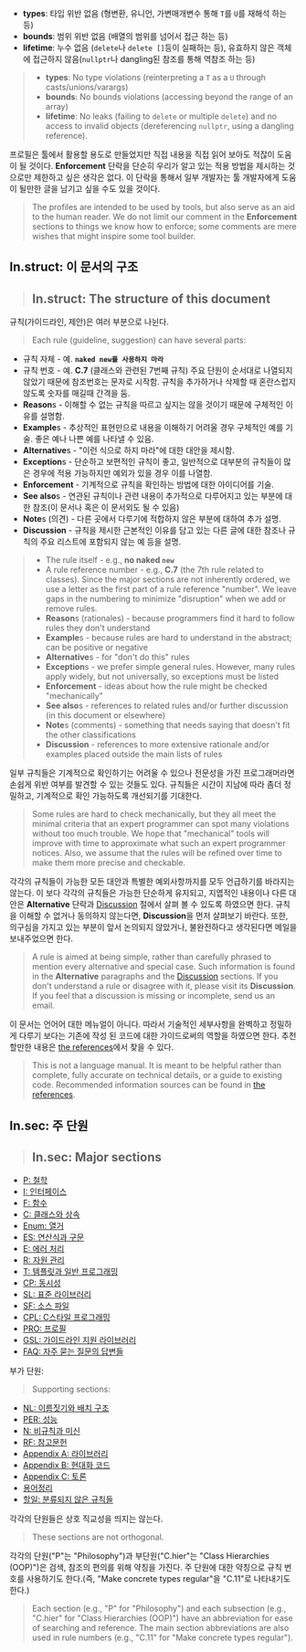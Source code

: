 * **types**: 타입 위반 없음 (형변환, 유니언, 가변매개변수 통해 `T`를 `U`를 재해석 하는 등)
* **bounds**: 범위 위반 없음 (배열의 범위를 넘어서 접근 하는 등)
* **lifetime**: 누수 없음 (`delete`나 `delete []`등이 실패하는 등), 유효하지 않은 객체에 접근하지 않음(`nullptr`나 dangling된 참조를 통해 역참조 하는 등)

>* **types**: No type violations (reinterpreting a `T` as a `U` through casts/unions/varargs)
>* **bounds**: No bounds violations (accessing beyond the range of an array)
>* **lifetime**: No leaks (failing to `delete` or multiple `delete`) and no access to invalid objects (dereferencing `nullptr`, using a dangling reference).

프로필은 툴에서 활용할 용도로 만들었지만 직접 내용을 직접 읽어 보아도 적잖이 도움이 될 것이다.
**Enforcement** 단락을 단순히 우리가 알고 있는 적용 방법을 제시하는 것으로만 제한하고 싶은 생각은 없다.
이 단락을 통해서 일부 개발자는 툴 개발자에게 도움이 될만한 글을 남기고 싶을 수도 있을 것이다.
>The profiles are intended to be used by tools, but also serve as an aid to the human reader.
We do not limit our comment in the **Enforcement** sections to things we know how to enforce; some comments are mere wishes that might inspire some tool builder.

## <a name="SS-struct"></a> In.struct: 이 문서의 구조
>## <a name="SS-struct"></a> In.struct: The structure of this document

규칙(가이드라인, 제안)은 여러 부분으로 나뉜다.
>Each rule (guideline, suggestion) can have several parts:

* 규칙 자체 - 예. **`naked new를 사용하지 마라`**
* 규칙 번호 - 예. **C.7** (클래스와 관련된 7번째 규칙)
  주요 단원이 순서대로 나열되지 않았기 때문에 참조번호는 문자로 시작함.
  규칙을 추가하거나 삭제할 때 혼란스럽지 않도록 숫자를 매길때 간격을 둠.
* **Reason**s - 이해할 수 없는 규칙을 따르고 싶지는 않을 것이기 때문에 구체적인 이유를 설명함.
* **Example**s - 추상적인 표현만으로 내용을 이해하기 어려울 경우 구체적인 예를 기술. 좋은 예나 나쁜 예를 나타낼 수 있음.
* **Alternative**s - "이런 식으로 하지 마라"에 대한 대안을 제시함.
* **Exception**s - 단순하고 보편적인 규칙이 좋고, 일반적으로 대부분의 규칙들이 많은 경우에 적용 가능하지만 예외가 있을 경우 이를 나열함.
* **Enforcement** -  기계적으로 규칙을 확인하는 방법에 대한 아이디어를 기술.
* **See also**s - 연관된 규칙이나 관련 내용이 추가적으로 다루어지고 있는 부분에 대한 참조(이 문서나 혹은 이 문서외도 될 수 있음)
* **Note**s (의견) - 다른 곳에서 다루기에 적합하지 않은 부분에 대하여 추가 설명.
* **Discussion** - 규칙을 제시한 근본적인 이유를 담고 있는 다른 글에 대한 참조나 규칙의 주요 리스트에 포함되지 않는 예 등을 설명.

>* The rule itself - e.g., **no naked `new`**
>* A rule reference number - e.g., **C.7** (the 7th rule related to classes).
  Since the major sections are not inherently ordered, we use a letter as the first part of a rule reference "number".
  We leave gaps in the numbering to minimize "disruption" when we add or remove rules.
>* **Reason**s (rationales) - because programmers find it hard to follow rules they don't understand
>* **Example**s - because rules are hard to understand in the abstract; can be positive or negative
>* **Alternative**s - for "don't do this" rules
>* **Exception**s - we prefer simple general rules. However, many rules apply widely, but not universally, so exceptions must be listed
>* **Enforcement** - ideas about how the rule might be checked "mechanically"
>* **See also**s - references to related rules and/or further discussion (in this document or elsewhere)
>* **Note**s (comments) - something that needs saying that doesn't fit the other classifications
>* **Discussion** - references to more extensive rationale and/or examples placed outside the main lists of rules

일부 규칙들은 기계적으로 확인하기는 어려울 수 있으나 전문성을 가진 프로그래머라면 손쉽게 위반 여부를 발견할 수 있는 것들도 있다.
규칙들은 시간이 지남에 따라 좀더 정밀하고, 기계적으로 확인 가능하도록 개선되기를 기대한다.
>Some rules are hard to check mechanically, but they all meet the minimal criteria that an expert programmer can spot many violations without too much trouble.
We hope that "mechanical" tools will improve with time to approximate what such an expert programmer notices.
Also, we assume that the rules will be refined over time to make them more precise and checkable.

각각의 규칙들이 가능한 모든 대안과 특별한 예외사항까지를 모두 언급하기를 바라지는 않는다. 이 보다 각각의 규칙들은 가능한 단순하게 유지되고,
지엽적인 내용이나 다른 대안은 **Alternative** 단락과 [Discussion](#S-discussion) 절에서 살펴 볼 수 있도록 하였으면 한다.
규칙을 이해할 수 없거나 동의하지 않는다면, **Discussion**을 먼저 살펴보기 바란다.
또한, 의구심을 가지고 있는 부분이 앞서 논의되지 않았거나, 불완전하다고 생각된다면 메일을 보내주었으면 한다.

>A rule is aimed at being simple, rather than carefully phrased to mention every alternative and special case.
Such information is found in the **Alternative** paragraphs and the [Discussion](#S-discussion) sections.
If you don't understand a rule or disagree with it, please visit its **Discussion**.
If you feel that a discussion is missing or incomplete, send us an email.

이 문서는 언어어 대한 메뉴얼이 아니다.
따라서 기술적인 세부사항을 완벽하고 정밀하게 다루기 보다는 기존에 작성 된 코드에 대한 가이드로써의 역할을 하였으면 한다.
추천할만한 내용은 [the references](#S-references)에서 찾을 수 있다.

>This is not a language manual.
It is meant to be helpful
rather than complete, fully accurate on technical details, or a guide to existing code.
Recommended information sources can be found in [the references](#S-references).

## <a name="SS-sec"></a> In.sec: 주 단원
>## <a name="SS-sec"></a> In.sec: Major sections

* [P: 철학](#S-philosophy)
* [I: 인터페이스](#S-interfaces)
* [F: 함수](#S-functions)
* [C: 클래스와 상속](#S-class)
* [Enum: 열거](#S-enum)
* [ES: 연산식과 구문](#S-expr)
* [E: 에러 처리](#S-errors)
* [R: 자원 관리](#S-resource)
* [T: 템플릿과 일반 프로그래밍](#S-templates)
* [CP: 동시성](#S-concurrency)
* [SL: 표준 라이브러리](#S-stdlib)
* [SF: 소스 파일](#S-source)
* [CPL: C스타일 프로그래밍](#S-cpl)
* [PRO: 프로필](#S-profile)
* [GSL: 가이드라인 지원 라이브러리](#S-gsl)
* [FAQ: 자주 묻는 질문의 답변들](#S-faq)

부가 단원:
>Supporting sections:

* [NL: 이름짓기와 배치 구조](#S-naming)
* [PER: 성능](#S-performance)
* [N: 비규칙과 미신](#S-not)
* [RF: 참고문헌](#S-references)
* [Appendix A: 라이브러리](#S-libraries)
* [Appendix B: 현대화 코드](#S-modernizing)
* [Appendix C: 토론](#S-discussion)
* [용어정리](#S-glossary)
* [할일: 분류되지 않은 규칙들](#S-unclassified)

각각의 단원들은 상호 직교성을 띄지는 않는다.
>These sections are not orthogonal.

각각의 단원("P"는 "Philosophy")과 부단원("C.hier"는 "Class Hierarchies (OOP)")은 검색, 참조의 편의를 위해 약칭을 가진다.
주 단원에 대한 약칭으로 규칙 번호를 사용하기도 한다.(즉, "Make concrete types regular"을 "C.11"로 나타내기도 한다.)
>Each section (e.g., "P" for "Philosophy") and each subsection (e.g., "C.hier" for "Class Hierarchies (OOP)") have an abbreviation for ease of searching and reference.
The main section abbreviations are also used in rule numbers (e.g., "C.11" for "Make concrete types regular").
